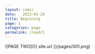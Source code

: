 ```yaml
---
layout: comic
date:   2023-03-20
title: Beginning
page: 1
categories: page
permalink: /read/1
---
```

![PAGE TWO]({{ site.url }}/pages/001.png)